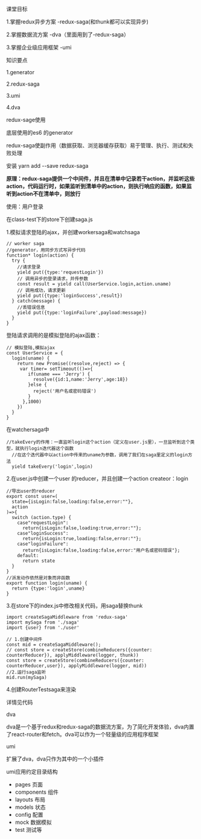 课堂目标

1.掌握redux异步方案 -redux-saga(和thunk都可以实现异步)

2.掌握数据流方案 -dva（里面用到了-redux-saga）

3.掌握企业级应用框架 -umi

知识要点

1.generator

2.redux-saga

3.umi

4.dva



redux-sage使用

底层使用的es6 的generator

redux-saga使副作用（数据获取、浏览器缓存获取）易于管理、执行、测试和失败处理

安装 yarn add --save redux-saga

**原理：redux-saga提供一个中间件，并且在清单中记录若干action，并监听这些action，代码运行时，如果监听到清单中的action，则执行响应的函数，如果监听到action不在清单中，则放行**

使用：用户登录

在class-test下的store下创建saga.js

1.模拟请求登陆的ajax，并创建workersaga和watchsaga

```
// worker saga
//generator，用同步方式写异步代码
function* login(action) {
  try {
    //请求登录
    yield put({type:'requestLogin'})
    // 调用异步的登录请求，并传参数
    const result = yield call(UserService.login,action.uname)
    // 调用成功，请求更新
    yield put({type:'loginSuccess',result})
  } catch(message) {
    //丢错误信息
    yield put({type:'loginFailure',payload:message})
  }
}
```

登陆请求调用的是模拟登陆的ajax函数：

```
// 模拟登陆,模拟ajax
const UserService = {
  login(uname) {
    return new Promise((resolve,reject) => {
     var timer= setTimeout(()=>{
        if(uname === 'Jerry') {
          resolve({id:1,name:'Jerry',age:18})
        }else {
          reject('用户名或密码错误')
        }
      },1000)
    })
  }
}
```

在watchersaga中

```
//takeEvery的作用：一直监听login这个action（定义在user.js里），一旦监听到这个类型，就执行login迭代器这个函数
  //在这个迭代器中以action中传来的uname为参数，调用了我们在saga里定义的login方法
  yield takeEvery('login',login)
```

2.在user.js中创建一个user 的reducer，并且创建一个action createor：login

```
//导出user的reducer
export const user=(
  state={isLogin:false,loading:false,error:""},
  action
)=>{
  switch (action.type) {
    case"requestLogin":
      return{isLogin:false,loading:true,error:""};
    case"loginSuccess":
      return{isLogin:true,loading:false,error:""};
    case"loginFailure":
      return{isLogin:false,loading:false,error:"用户名或密码错误"};
    default:
      return state
  }
}
//派发动作依然是对象而非函数
export function login(uname) {
  return {type:'login',uname}
}
```

3.在store下的index.js中修改相关代码，用saga替换thunk

```
import createSagaMiddleware from 'redux-saga'
import mySaga from './saga'
import {user} from './user'

// 1.创建中间件
const mid = createSagaMiddleware();
// const store = createStore(combineReducers({counter: counterReducer}), applyMiddleware(logger, thunk))
const store = createStore(combineReducers({counter: counterReducer,user}), applyMiddleware(logger, mid))
//2.运行saga监听
mid.run(mySaga)
```

4.创建RouterTestsaga来渲染

详情见代码



dva

dva是一个基于redux和redux-saga的数据流方案，为了简化开发体验，dva内置了react-router和fetch。dva可以作为一个轻量级的应用程序框架



umi

扩展了dva，dva只作为其中的一个小插件

umi应用约定目录结构

- pages 页面
- components 组件
- layouts 布局
- models 状态
- config 配置
- mock 数据模拟
- test 测试等